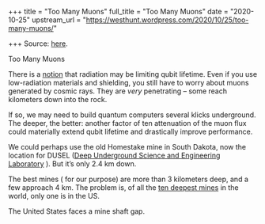 +++
title = "Too Many Muons"
full_title = "Too Many Muons"
date = "2020-10-25"
upstream_url = "https://westhunt.wordpress.com/2020/10/25/too-many-muons/"

+++
Source: [here](https://westhunt.wordpress.com/2020/10/25/too-many-muons/).

Too Many Muons

There is a
[notion](https://www.sciencedaily.com/releases/2020/08/200826113716.htm)
that radiation may be limiting qubit lifetime. Even if you use
low-radiation materials and shielding, you still have to worry about
muons generated by cosmic rays. They are *very* penetrating – some
reach kilometers down into the rock.

If so, we may need to build quantum computers several klicks
underground. The deeper, the better: another factor of ten attenuation
of the muon flux could materially extend qubit lifetime and drastically
improve performance.

We could perhaps use the old Homestake mine in South Dakota, now the
location for DUSEL ([Deep Underground Science and Engineering
Laboratory](https://en.wikipedia.org/wiki/Deep_Underground_Science_and_Engineering_Laboratory)
). But it’s only 2.4 km down.

The best mines ( for our purpose) are more than 3 kilometers deep, and a
few approach 4 km. The problem is, of all the [ten deepest
mines](https://en.wikipedia.org/wiki/List_of_deepest_mines) in the
world, only one is in the US.

The United States faces a mine shaft gap.









